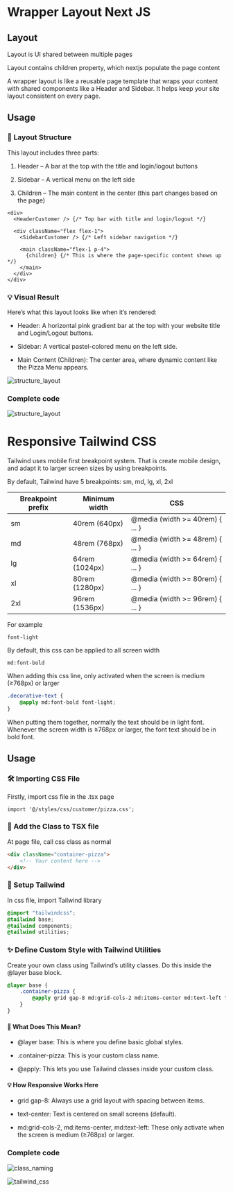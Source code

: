 # Wrapper Layout Next JS

## Layout

Layout is UI shared between multiple pages

Layout contains children property, which nextjs populate the page content

A wrapper layout is like a reusable page template that wraps your content with shared components like a Header and Sidebar. It helps keep your site layout consistent on every page.

## Usage

### 🧩 Layout Structure
This layout includes three parts:

1. Header – A bar at the top with the title and login/logout buttons

2. Sidebar – A vertical menu on the left side

3. Children – The main content in the center (this part changes based on the page)

<!-- ![structure_layout](public/structure_layout.png) -->
```tsx
<div>
  <HeaderCustomer /> {/* Top bar with title and login/logout */}

  <div className="flex flex-1">
    <SidebarCustomer /> {/* Left sidebar navigation */}

    <main className="flex-1 p-4">
      {children} {/* This is where the page-specific content shows up */}
    </main>
  </div>
</div>
```

### 💡 Visual Result

Here’s what this layout looks like when it’s rendered:

- Header: A horizontal pink gradient bar at the top with your website title and Login/Logout buttons.

- Sidebar: A vertical pastel-colored menu on the left side.

- Main Content (Children): The center area, where dynamic content like the Pizza Menu appears.

![structure_layout](public/layout_interface.png)


### Complete code
![structure_layout](public/structure_layout.png)


# Responsive Tailwind CSS

Tailwind uses mobile first breakpoint system. That is create mobile design, and adapt it to larger screen sizes by using breakpoints.

By default, Tailwind have 5 breakpoints: sm, md, lg, xl, 2xl

| Breakpoint prefix            | Minimum width             | CSS |
|----------------------------|----------------------------|----------|
| sm                     | 40rem (640px)          | @media (width >= 40rem) { ... }     |
| md                     | 48rem (768px)          | @media (width >= 48rem) { ... }     |
| lg                     | 64rem (1024px)         | @media (width >= 64rem) { ... }     |
| xl                     | 80rem (1280px)         | @media (width >= 80rem) { ... }     |
| 2xl                    | 96rem (1536px)         | @media (width >= 96rem) { ... }     |

For example

```
font-light
```
By default, this css can be applied to all screen width

```
md:font-bold
```
When adding this css line, only activated when the screen is medium (≥768px) or larger

```css
.decorative-text {
    @apply md:font-bold font-light;
}
```
When putting them together, normally the text should be in light font. Whenever the screen width is ≥768px or larger, the font text should be in bold
font.

## Usage

### 🛠 Importing CSS File
Firstly, import css file in the .tsx page

```tsx
import '@/styles/css/customer/pizza.css';
```

### 🧱 Add the Class to TSX file
At page file, call css class as normal

```html
<div className="container-pizza">
    <!-- Your content here -->
</div>
```

### 🎨 Setup Tailwind

In css file, import Tailwind library

```css
@import "tailwindcss";
@tailwind base;
@tailwind components;
@tailwind utilities;
```

### ✨ Define Custom Style with Tailwind Utilities
Create your own class using Tailwind’s utility classes. Do this inside the @layer base block.

```css
@layer base {
    .container-pizza {
        @apply grid gap-8 md:grid-cols-2 md:items-center md:text-left text-center;
    }
}
```

#### 🧠 What Does This Mean?
- @layer base: This is where you define basic global styles.

- .container-pizza: This is your custom class name.

- @apply: This lets you use Tailwind classes inside your custom class.

#### 💡 How Responsive Works Here
- grid gap-8: Always use a grid layout with spacing between items.

- text-center: Text is centered on small screens (default).

- md:grid-cols-2, md:items-center, md:text-left: These only activate when the screen is medium (≥768px) or larger.


### Complete code

![class_naming](public/class_naming.png)

![tailwind_css](public/tailwind_css.png)